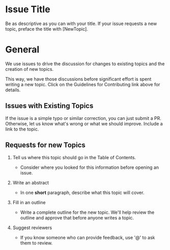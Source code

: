 # Issue Title

Be as descriptive as you can with your title. If your issue requests
a new topic, preface the title with [NewTopic].

# General

We use issues to drive the discussion for changes to
existing topics and the creation of new topics.

This way, we have those discussions before significant
effort is spent writing a new topic. Click on the Guidelines
for Contributing link above for details.

## Issues with Existing Topics

If the issue is a simple typo or similar correction, you can just submit a PR.
Otherwise, let us know what's wrong or what we should improve. Include a
link to the topic.

## Requests for new Topics

1. Tell us where this topic should go in the Table of Contents.

   - Consider where you looked for this information before opening an issue.

2. Write an abstract

   - In one **short** paragraph, describe what this topic will cover.

3. Fill in an outline

    - Write a complete outline for the new topic. We'll help review the outline and approve that before anyone writes a topic.

4. Suggest reviewers

    - If you know someone who can provide feedback, use '@' to ask them to review.
